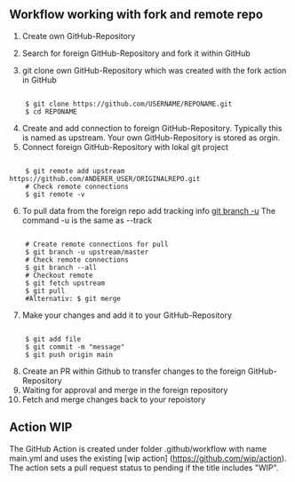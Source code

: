 ## Workflow working with fork and remote repo 

1. Create own GitHub-Repository

2. Search for foreign GitHub-Repository and fork it within GitHub

3.  git clone own GitHub-Repository which was created with the fork action in GitHub
<pre><code>
    $ git clone https://github.com/USERNAME/REPONAME.git
    $ cd REPONAME
</code></pre>

4. Create and add connection to foreign GitHub-Repository. Typically this is named as upstream. Your own GitHub-Repository is stored as orgin.
5. Connect foreign GitHub-Repository with lokal git project
<pre><code>
    $ git remote add upstream https://github.com/ANDERER_USER/ORIGINALREPO.git
    # Check remote connections
    $ git remote -v
</code></pre>

6. To pull data from the foreign repo add tracking info [git branch -u]( https://git-scm.com/docs/git-branch#Documentation/git-branch.txt--ultupstreamgt) The command -u is the same as --track
<pre><code> 
    # Create remote connections for pull
    $ git branch -u upstream/master
    # Check remote connections
    $ git branch --all
    # Checkout remote 
    $ git fetch upstream
    $ git pull
    #Alternativ: $ git merge
</code></pre>

7.  Make your changes and add it to your GitHub-Repository
<pre><code>  
    $ git add file
    $ git commit -m "message"
    $ git push origin main
</code></pre>

8. Create an PR within Github to transfer changes to the foreign GitHub-Repository
9. Waiting for approval and merge in the foreign repository
10. Fetch and merge changes back to your repoistory


## Action WIP
The GitHub Action is created under folder .github/workflow with name main.yml and uses the existing [wip action] (https://github.com/wip/action).
The action sets a pull request status to pending if the title includes "WIP".
